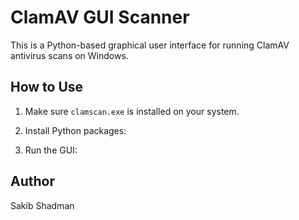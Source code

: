 # ClamAV GUI Scanner

This is a Python-based graphical user interface for running ClamAV antivirus scans on Windows.

## How to Use

1. Make sure `clamscan.exe` is installed on your system.
2. Install Python packages:


3. Run the GUI:




## Author
Sakib Shadman

